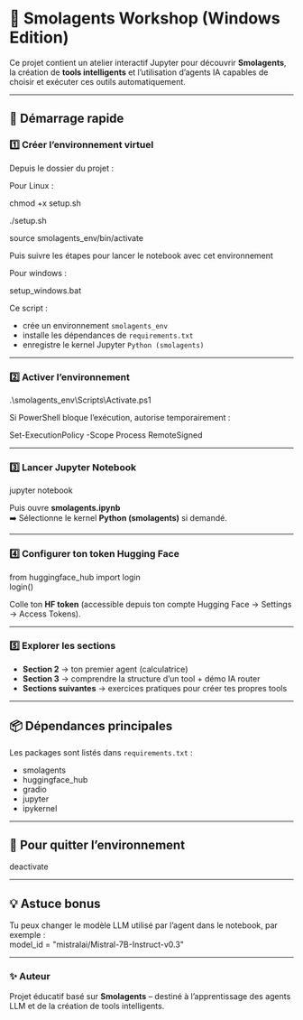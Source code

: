 # 🧠 Smolagents Workshop (Windows Edition)

Ce projet contient un atelier interactif Jupyter pour découvrir **Smolagents**, la création de **tools intelligents** et l’utilisation d’agents IA capables de choisir et exécuter ces outils automatiquement.

---

## 🚀 Démarrage rapide

### 1️⃣ Créer l’environnement virtuel  


Depuis le dossier du projet :

Pour Linux :

chmod +x setup.sh

./setup.sh

source smolagents_env/bin/activate

Puis suivre les étapes pour lancer le notebook avec cet environnement

Pour windows :

setup_windows.bat

Ce script :
- crée un environnement `smolagents_env`
- installe les dépendances de `requirements.txt`
- enregistre le kernel Jupyter `Python (smolagents)`

---

### 2️⃣ Activer l’environnement  

.\smolagents_env\Scripts\Activate.ps1

Si PowerShell bloque l’exécution, autorise temporairement :

Set-ExecutionPolicy -Scope Process RemoteSigned

---

### 3️⃣ Lancer Jupyter Notebook  

jupyter notebook  

Puis ouvre **smolagents.ipynb**  
➡️ Sélectionne le kernel **Python (smolagents)** si demandé.

---

### 4️⃣ Configurer ton token Hugging Face  

from huggingface_hub import login  
login()  

Colle ton **HF token** (accessible depuis ton compte Hugging Face → Settings → Access Tokens).

---

### 5️⃣ Explorer les sections

- **Section 2** → ton premier agent (calculatrice)  
- **Section 3** → comprendre la structure d’un tool + démo IA router  
- **Sections suivantes** → exercices pratiques pour créer tes propres tools

---

## 📦 Dépendances principales

Les packages sont listés dans `requirements.txt` :
- smolagents  
- huggingface_hub  
- gradio  
- jupyter  
- ipykernel  

---

## 🧹 Pour quitter l’environnement  

deactivate

---

## 💡 Astuce bonus

Tu peux changer le modèle LLM utilisé par l’agent dans le notebook, par exemple :  
model_id = "mistralai/Mistral-7B-Instruct-v0.3"

---

### ✨ Auteur  
Projet éducatif basé sur **Smolagents** – destiné à l’apprentissage des agents LLM et de la création de tools intelligents.

